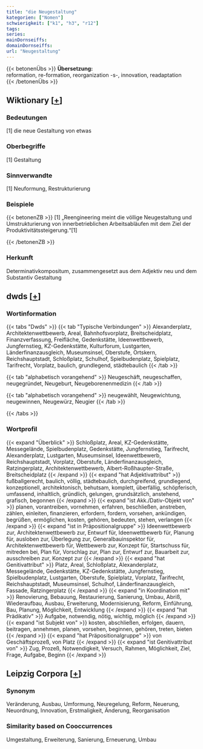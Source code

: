 ```yaml
---
title: "die Neugestaltung"
kategorien: ["Nomen"]
schwierigkeit: ["k1", "h3", "r12"]
tags:
series:
mainDornseiffs:
domainDornseiffs:
url: "Neugestaltung"
---
```


{{< betonenÜbs >}}
**Übersetzung:**  
reformation, re-formation, reorganization -s-, innovation, readaptation  
{{< /betonenÜbs >}}

## Wiktionary [[+](https://de.wiktionary.org/wiki/Neugestaltung)]

### Bedeutungen
[1] die neue Gestaltung von etwas  

### Oberbegriffe
[1] Gestaltung  

### Sinnverwandte
[1] Neuformung, Restrukturierung  

### Beispiele
{{< betonenZB >}}
[1] „Reengineering meint die völlige Neugestaltung und Umstrukturierung von innerbetrieblichen Arbeitsabläufen mit dem Ziel der Produktivitätssteigerung.“[1]  

{{< /betonenZB >}}
### Herkunft
Determinativkompositum, zusammengesetzt aus dem Adjektiv neu und dem Substantiv Gestaltung  



## dwds [[+](https://www.dwds.de/wb/Neugestaltung)]

### Wortinformation
{{< tabs "Dwds" >}}
{{< tab "Typische Verbindungen" >}}
Alexanderplatz, Architektenwettbewerb, Areal, Bahnhofsvorplatz, Breitscheidplatz, Finanzverfassung, Freifläche, Gedenkstätte, Ideenwettbewerb, Jungfernstieg, KZ-Gedenkstätte, Kulturforum, Lustgarten, Länderfinanzausgleich, Museumsinsel, Oberstufe, Ortskern, Reichshauptstadt, Schloßplatz, Schulhof, Spielbudenplatz, Spielplatz, Tarifrecht, Vorplatz, baulich, grundlegend, städtebaulich
{{< /tab >}}

{{< tab "alphabetisch vorangehend" >}}
Neugeschäft, neugeschaffen, neugegründet, Neugeburt, Neugeborenenmedizin
{{< /tab >}}

{{< tab "alphabetisch vorangehend" >}}
neugewählt, Neugewichtung, neugewinnen, Neugewürz, Neugier
{{< /tab >}}

{{< /tabs >}}

### Wortprofil
{{< expand "Überblick" >}} Schloßplatz, Areal, KZ-Gedenkstätte, Messegelände, Spielbudenplatz, Gedenkstätte, Jungfernstieg, Tarifrecht, Alexanderplatz, Lustgarten, Museumsinsel, Ideenwettbewerb, Reichshauptstadt, Vorplatz, Oberstufe, Länderfinanzausgleich, Ratzingerplatz, Architektenwettbewerb, Albert-Roßhaupter-Straße, Breitscheidplatz {{< /expand >}}
{{< expand "hat Adjektivattribut" >}} fußballgerecht, baulich, völlig, städtebaulich, durchgreifend, grundlegend, konzeptionell, architektonisch, behutsam, komplett, überfällig, schöpferisch, umfassend, inhaltlich, gründlich, gelungen, grundsätzlich, anstehend, grafisch, begonnen {{< /expand >}}
{{< expand "ist Akk./Dativ-Objekt von" >}} planen, vorantreiben, vornehmen, erfahren, beschließen, anstreben, zählen, einleiten, finanzieren, erfordern, fordern, vorsehen, ankündigen, begrüßen, ermöglichen, kosten, gehören, bedeuten, stehen, verlangen {{< /expand >}}
{{< expand "ist in Präpositionalgruppe" >}} Ideenwettbewerb zur, Architektenwettbewerb zur, Entwurf für, Ideenwettbewerb für, Planung für, ausloben zur, Überlegung zur, Generalbauinspektor für, Architektenwettbewerb für, Wettbewerb zur, Konzept für, Startschuss für, mitreden bei, Plan für, Vorschlag zur, Plan zur, Entwurf zur, Bauarbeit zur, ausschreiben zur, Konzept zur {{< /expand >}}
{{< expand "hat Genitivattribut" >}} Platz, Areal, Schloßplatz, Alexanderplatz, Messegelände, Gedenkstätte, KZ-Gedenkstätte, Jungfernstieg, Spielbudenplatz, Lustgarten, Oberstufe, Spielplatz, Vorplatz, Tarifrecht, Reichshauptstadt, Museumsinsel, Schulhof, Länderfinanzausgleich, Fassade, Ratzingerplatz {{< /expand >}}
{{< expand "in Koordination mit" >}} Renovierung, Bebauung, Restaurierung, Sanierung, Umbau, Abriß, Wiederaufbau, Ausbau, Erweiterung, Modernisierung, Reform, Einführung, Bau, Planung, Möglichkeit, Entwicklung {{< /expand >}}
{{< expand "hat Prädikativ" >}} Aufgabe, notwendig, nötig, wichtig, möglich {{< /expand >}}
{{< expand "ist Subjekt von" >}} kosten, abschließen, erfolgen, dauern, beitragen, annehmen, planen, vorsehen, beginnen, gehören, treten, bieten {{< /expand >}}
{{< expand "hat Präpositionalgruppe" >}} von Geschäftsprozeß, von Platz {{< /expand >}}
{{< expand "ist Genitivattribut von" >}} Zug, Prozeß, Notwendigkeit, Versuch, Rahmen, Möglichkeit, Ziel, Frage, Aufgabe, Beginn {{< /expand >}}

## Leipzig Corpora [[+](https://corpora.uni-leipzig.de/en/res?word=Neugestaltung&corpusId=deu_newscrawl-public_2018)]


### Synonym
Veränderung, Ausbau, Umformung, Neuregelung, Reform, Neuerung, Neuordnung, Innovation, Erstmaligkeit, Änderung, Reorganisation


### Similarity based on Cooccurrences
Umgestaltung, Erweiterung, Sanierung, Erneuerung, Umbau

